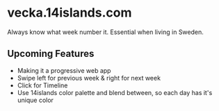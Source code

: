 # vecka.14islands.com

Always know what week number it. Essential when living in Sweden.


## Upcoming Features

* Making it a progressive web app
* Swipe left for previous week & right for next week
* Click for Timeline
* Use 14islands color palette and blend between, so each day has it's unique color

